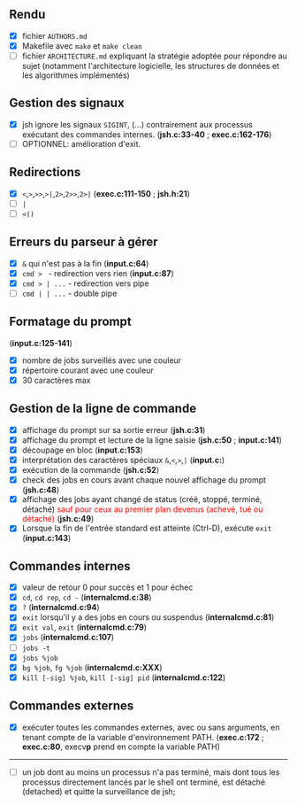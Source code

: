 ## Rendu

- [x] fichier `AUTHORS.md`
- [x] Makefile avec `make` et `make clean`
- [ ] fichier `ARCHITECTURE.md` expliquant la stratégie adoptée pour répondre au sujet (notamment l'architecture logicielle, les structures de données et les algorithmes implémentés)

## Gestion des signaux

- [x] jsh ignore les signaux `SIGINT`, (...) contrairement aux processus exécutant des commandes internes. (**jsh.c:33-40** ; **exec.c:162-176**)
- [ ] OPTIONNEL: amélioration d'exit.

## Redirections

- [x] `<`,`>`,`>>`,`>|`,`2>`,`2>>`,`2>|` (**exec.c:111-150** ; **jsh.h:21**)
- [ ] `|`
- [ ] `<()`

## Erreurs du parseur à gérer

- [x] `&` qui n'est pas à la fin (**input.c:64**)
- [x] `cmd > ` - redirection vers rien (**input.c:87**)
- [x] `cmd > | ...` - redirection vers pipe
- [ ] `cmd | | ...` - double pipe

## Formatage du prompt

(**input.c:125-141**)

- [x] nombre de jobs surveillés avec une couleur
- [x] répertoire courant avec une couleur
- [x] 30 caractères max

## Gestion de la ligne de commande

- [x] affichage du prompt sur sa sortie erreur (**jsh.c:31**)
- [x] affichage du prompt et lecture de la ligne saisie (**jsh.c:50** ; **input.c:141**)
- [x] découpage en bloc (**input.c:153**)
- [x] interprétation des caractères spéciaux `&`,`<`,`>`,`|` (**input.c:**)
- [x] exécution de la commande (**jsh.c:52**)
- [x] check des jobs en cours avant chaque nouvel affichage du prompt (**jsh.c:48**)
- [x] affichage des jobs ayant changé de status (créé, stoppé, terminé, détaché) <span style="color:red">sauf pour ceux au premier plan devenus (achevé, tué ou détaché)</span> (**jsh.c:49**)
- [x] Lorsque la fin de l'entrée standard est atteinte (Ctrl-D), exécute `exit` (**input.c:143**)

## Commandes internes

- [x] valeur de retour 0 pour succès et 1 pour échec
- [x] `cd`, `cd rep`, `cd -` (**internalcmd.c:38**)
- [x] `?` (**internalcmd.c:94**)
- [x] `exit` lorsqu'il y a des jobs en cours ou suspendus (**internalcmd.c:81**)
- [x] `exit val`, `exit` (**internalcmd.c:79**)
- [x] `jobs` (**internalcmd.c:107**)
- [ ] `jobs -t`
- [x] `jobs %job`
- [x] `bg %job`, `fg %job` (**internalcmd.c:XXX**)
- [x] `kill [-sig] %job`, `kill [-sig] pid` (**internalcmd.c:122**)

## Commandes externes

- [x] exécuter toutes les commandes externes, avec ou sans arguments, en tenant compte de la variable d'environnement PATH. (**exec.c:172** ; **exec.c:80**, execv**p** prend en compte la variable PATH)

---

- [ ] un job dont au moins un processus n'a pas terminé, mais dont tous les processus directement lancés par le shell ont terminé, est détaché (detached) et quitte la surveillance de jsh;
